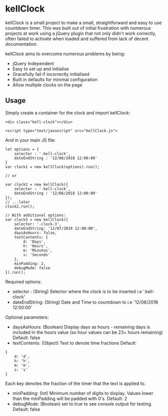 # kellClock

kellClock is a small project to make a small, straightforward and easy to use countdown timer. This was built out of initial frustration with numerous projects at work using a jQuery plugin that not only didn't work correctly, often failed to activate when loaded and suffered from lack of decent documentation.

kellClock aims to overcome numerous problems by being:
* jQuery Independent
* Easy to set up and initialise
* Gracefully fail if incorrectly initialised
* Built in defaults for minimal configuration
* Allow multiple clocks on the page

## Usage

Simply create a container for the clock and import kellClock:
```
<div class="kell-clock"></div>

<script type="text/javascript" src="kellClock.js">
```

And in your main JS file:
```
let options = {
    selector : '.kell-clock',
    dateEndString : '12/06/2018 12:00:00'
}
var clock1 = new kellClock(options).run();

// or

var clock2 = new kellClock({
    selector : '.kell-clock',
    dateEndString : '12/06/2018 12:00:00'
});
// ...later
clock2.run();

// With additional options:
var clock3 = new kellClock({
    selector: '.clock-3',
    dateEndString: '12/07/2019 12:00:00',
    daysAsHours: false,
    textContents: {
        d: 'Days',
        h: 'Hours',
        m: 'Minutes',
        s: 'Seconds'
    },
    minPadding: 2,
    debugMode: false
}).run();
```

Required options:
* selector : (String) Selector where the clock is to be inserted i.e '.kell-clock'
* dateEndString: (String) Date and Time to countdown to i.e '12/06/2018 12:00:00'

Optional parameters:
* daysAsHours: (Boolean) Display days as hours - remaining days is included in the hours value (so hour values can be 23+ hours remaining) Default: false
* textContents: (Object) Text to denote time fractions Default:
```
{
    d: 'd',
    h: 'h',
    m: 'm',
    s: 's'
}
```
Each key denotes the fraction of the timer that the text is applied to.
* minPadding: (Int) Minimum number of digits to display. Values lower than the minPadding will be padded with 0's. Default: 2
* debugMode: (Boolean) set to true to see console output for testing. Default: false